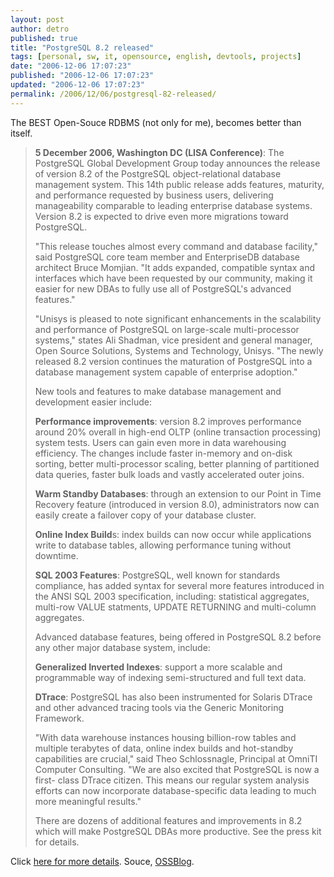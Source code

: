 ```yaml
---
layout: post
author: detro
published: true
title: "PostgreSQL 8.2 released"
tags: [personal, sw, it, opensource, english, devtools, projects]
date: "2006-12-06 17:07:23"
published: "2006-12-06 17:07:23"
updated: "2006-12-06 17:07:23"
permalink: /2006/12/06/postgresql-82-released/
---
```


The BEST Open-Souce RDBMS (not only for me), becomes better than itself.

<blockquote><strong>5 December 2006, Washington DC (LISA Conference)</strong>: The PostgreSQL Global Development Group today announces the release of version 8.2 of the PostgreSQL object-relational database management system. This 14th public release adds features, maturity, and performance requested by business users, delivering manageability comparable to leading enterprise database systems. Version 8.2 is expected to drive even more migrations toward PostgreSQL.

"This release touches almost every command and database facility," said PostgreSQL core team member and EnterpriseDB database architect Bruce Momjian. "It adds expanded, compatible syntax and interfaces which have been requested by our community, making it easier for new DBAs to fully use all of PostgreSQL's advanced features."

"Unisys is pleased to note significant enhancements in the scalability and performance of PostgreSQL on large-scale multi-processor systems," states Ali Shadman, vice president and general manager, Open Source Solutions, Systems and Technology, Unisys. "The newly released 8.2 version continues the maturation of PostgreSQL into a database management system capable of enterprise adoption."

New tools and features to make database management and development easier include:

<strong>Performance improvements</strong>: version 8.2 improves performance around 20% overall in high-end OLTP (online transaction processing) system tests. Users can gain even more in data warehousing efficiency. The changes include faster in-memory and on-disk sorting, better multi-processor scaling, better planning of partitioned data queries, faster bulk loads and vastly accelerated outer joins.

<strong>Warm Standby Databases</strong>: through an extension to our Point in Time Recovery feature (introduced in version 8.0), administrators now can easily create a failover copy of your database cluster.

<strong>Online Index Build</strong>s: index builds can now occur while applications write to database tables, allowing performance tuning without downtime.

<strong>SQL 2003 Features</strong>: PostgreSQL, well known for standards compliance, has added syntax for several more features introduced in the ANSI SQL 2003 specification, including: statistical aggregates, multi-row VALUE statments, UPDATE RETURNING and multi-column aggregates.

Advanced database features, being offered in PostgreSQL 8.2 before any other major database system, include:

<strong>Generalized Inverted Indexes</strong>: support a more scalable and programmable way of indexing semi-structured and full text data.

<strong>DTrace</strong>: PostgreSQL has also been instrumented for Solaris DTrace and other advanced tracing tools via the Generic Monitoring Framework.

"With data warehouse instances housing billion-row tables and multiple terabytes of data, online index builds and hot-standby capabilities are crucial," said Theo Schlossnagle, Principal at OmniTI Computer Consulting. "We are also excited that PostgreSQL is now a first- class DTrace citizen. This means our regular system analysis efforts can now incorporate database-specific data leading to much more meaningful results."

There are dozens of additional features and improvements in 8.2 which will make PostgreSQL DBAs more productive. See the press kit for details. </blockquote>

Click <a href="http://www.postgresql.org/about/press/presskit82.html">here for more details</a>.
Souce, <a href="http://www.ossblog.it/post/1597/rilasciato-postgresql-82">OSSBlog</a>.
